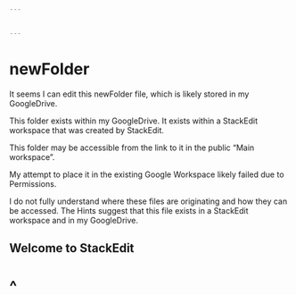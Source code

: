 ```yaml
---


---
```


<h1 id="newfolder">newFolder</h1>
<p>It seems I can edit this newFolder file, which is likely stored in my GoogleDrive.</p>
<p>This folder exists within my GoogleDrive.  It exists within a StackEdit workspace that was created by StackEdit.</p>
<p>This folder may be accessible from the link to it in the public “Main workspace”.</p>
<p>My attempt to place it in the existing Google Workspace likely failed due to Permissions.</p>
<p>I do not fully understand where these files are originating and how they can be accessed.  The Hints suggest that this file exists in a StackEdit workspace and in my GoogleDrive.</p>
<h2 id="welcome-to-stackedit">Welcome to StackEdit</h2>
<h1 id="section">^</h1>

